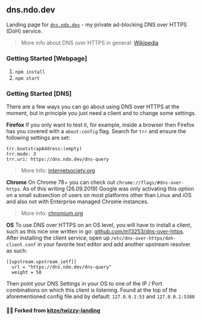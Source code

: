 ## dns.ndo.dev

Landing page for [`dns.ndo.dev`](https://dns.ndo.dev) - my private ad-blocking DNS over HTTPS (DoH) service.

> More info about DNS over HTTPS in general: [Wikipedia](https://en.wikipedia.org/wiki/DNS_over_HTTPS)

### Getting Started [Webpage]

1. `npm install`
2. `npm start`

### Getting Started [DNS]

There are a few ways you can go about using DNS over HTTPS at the moment, but in principle you just need a client and to change some settings. 

**Firefox** 
If you only want to test it, for example, inside a browser then Firefox has you covered with a `about:config` flag. Search for `trr` and ensure the following settings are set:

```
trr.bootstrapAddress:(empty)
trr.mode: 3
trr.uri: https://dns.ndo.dev/dns-query
```

> More Info: [internetsociety.org](https://www.internetsociety.org/blog/2018/12/dns-privacy-support-in-mozilla-firefox/)

**Chrome** 
On Chrome 78+ you can check out `chrome://flags/#dns-over-https`. As of this writing (26.09.2019) Google was only activating this option on a small subsection of users on most platforms other than Linux and iOS and also not with Enterprise managed Chrome instances. 

> More Info: [chromium.org](https://www.chromium.org/developers/dns-over-https)

**OS**
To use DNS over HTTPS on an OS level, you will have to install a client, such as this nice one written in go: [github.com/m13253/dns-over-https](https://github.com/m13253/dns-over-https). After installing the client service, open up `/etc/dns-over-https/doh-client.conf` in your favorite text editor and add another upstream resolver as such: 

```
[[upstream.upstream_ietf]]
  url = "https://dns.ndo.dev/dns-query"
  weight = 50
```
Then point your DNS Settings in your OS to one of the IP / Port combinations on which this client is listening. Found at the top of the aforementioned config file and by default: `127.0.0.1:53` and `127.0.0.1:5380`


#### 🙋‍♂️ Forked from [kitze/twizzy-landing](https://github.com/kitze/twizzy-landing)  
